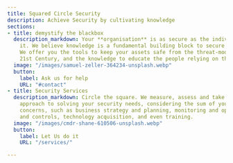 ```yaml
---
title: Squared Circle Security
description: Achieve Security by cultivating knowledge
sections:
- title: demystify the blackbox
  description_markdown: Your **organisation** is as secure as the individuals forming
    it. We believe knowledge is a fundamental building block to secure flows of information.
    We offer you the tools to keep your assets safe from the threat-models of the
    21st Century, and the knowledge to educate the people relying on these assets.
  image: "/images/samuel-zeller-364234-unsplash.webp"
  button:
    label: Ask us for help
    URL: "#contact"
- title: Security Services
  description_markdown: Circle the square. We measure, assess and take a pragmatic
    approach to solving your security needs, considering the sum of your cybersecurity
    concerns, such as business strategy and planning, monitoring and operations, defenses
    and controls, technology acquisition, and even training.
  image: "/images/cmdr-shane-610506-unsplash.webp"
  button:
    label: Let Us do it
    URL: "/services/"

---
```

